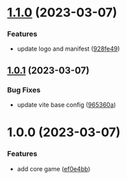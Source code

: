 # [1.1.0](https://github.com/ollyrowe/weaver/compare/v1.0.1...v1.1.0) (2023-03-07)


### Features

* update logo and manifest ([928fe49](https://github.com/ollyrowe/weaver/commit/928fe49c35b9a332a9107e3d39a513773fcc93ec))

## [1.0.1](https://github.com/ollyrowe/weaver/compare/v1.0.0...v1.0.1) (2023-03-07)


### Bug Fixes

* update vite base config ([965360a](https://github.com/ollyrowe/weaver/commit/965360a4443c1e6ecb41653841c351ff4c8456b2))

# 1.0.0 (2023-03-07)


### Features

* add core game ([ef0e4bb](https://github.com/ollyrowe/weaver/commit/ef0e4bb14a2a557fdc71d87ed63ad84b92e03e39))
